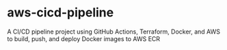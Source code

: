 # aws-cicd-pipeline
A CI/CD pipeline project using GitHub Actions, Terraform, Docker, and AWS to build, push, and deploy Docker images to AWS ECR
